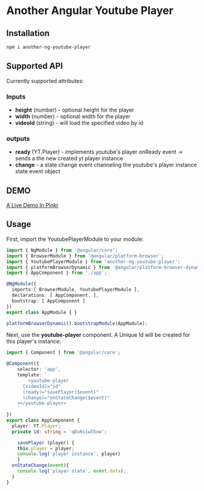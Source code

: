 # Another Angular Youtube Player
## Installation
```bash
npm i another-ng-youtube-player
```

## Supported API
Currently supported attributes:

### Inputs
* **height** (number) - optional height for the player
* **width** (number) - optional width for the player
* **videoId** (string) - will load the specified video by id

### outputs
* **ready** (YT.Player) - implements youtube's player onReady event -> sends a the new created yt player instance  
* **change** - a state change event channeling the youtube's player instance state event object

## DEMO
[A Live Demo In Plnkr](http://run.plnkr.co/preview/cj78lb1wb00083i5qdkcwdovm/)

## Usage
First, import the YoutubePlayerModule to your module:

```typescript
import { NgModule } from '@angular/core';
import { BrowserModule } from '@angular/platform-browser';
import { YoutubePlayerModule } from 'another-ng-youtube-player';
import { platformBrowserDynamic } from '@angular/platform-browser-dynamic';
import { AppComponent } from './app';

@NgModule({
  imports:[ BrowserModule, YoutubePlayerModule ],
  declarations: [ AppComponent, ],
  bootstrap: [ AppComponent ]
})
export class AppModule { }

platformBrowserDynamic().bootstrapModule(AppModule);
```

Next, use the **youtube-player** component. A Unique Id will be created for this player's instance:

```typescript
import { Component } from '@angular/core';

@Component({
	selector: 'app',
	template: `
		<youtube-player
      [videoId]="id"
      (ready)="savePlayer($event)"
      (change)="onStateChange($event)"
    ></youtube-player>
	`
})
export class AppComponent {
  player: YT.Player;
  private id: string = 'qDuKsiwS5xw';

	savePlayer (player) {
    this.player = player;
    console.log('player instance', player)
	}
  onStateChange(event){
    console.log('player state', event.data);
  }
}
```
